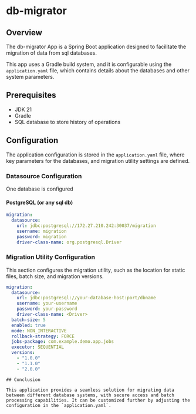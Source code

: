
# db-migrator

## Overview

The db-migrator App is a Spring Boot application designed to facilitate the migration of data from sql databases.

This app uses a Gradle build system, and it is configurable using the `application.yaml` file, which contains details about the databases and other system parameters.

## Prerequisites

- JDK 21
- Gradle
- SQL database to store history of operations

## Configuration

The application configuration is stored in the `application.yaml` file, where key parameters for the databases, and migration utility settings are defined.


### Datasource Configuration

One database is configured

#### PostgreSQL (or any sql db)

```yaml
migration:
  datasource:
    url: jdbc:postgresql://172.27.210.242:30037/migration
    username: migration
    password: migration
    driver-class-name: org.postgresql.Driver
```


### Migration Utility Configuration

This section configures the migration utility, such as the location for static files, batch size, and migration versions.

```yaml
migration:
  datasource:
    url: jdbc:postgresql://your-database-host:port/dbname
    username: your-username
    password: your-password
    driver-class-name: <Driver>
  batch-size: 5
  enabled: true
  mode: NON_INTERACTIVE
  rollback-strategy: FORCE
  jobs-package: com.example.demo.app.jobs
  executor: SEQUENTIAL
  versions:
    - "1.0.0"
    - "1.1.0"
    - "2.0.0"
```

```
## Conclusion

This application provides a seamless solution for migrating data between different database systems, with secure access and batch processing capabilities. It can be customized further by adjusting the configuration in the `application.yaml`.
